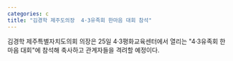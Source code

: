 ```yaml
---
categories: c
title: "김경학 제주도의장  4·3유족회 한마음 대회 참석"
---
```

김경학 제주특별자치도의회 의장은 25일 4·3평화교육센터에서 열리는 "4·3유족회 한마음 대회"에 참석해 축사하고 관계자들을 격려할 예정이다.